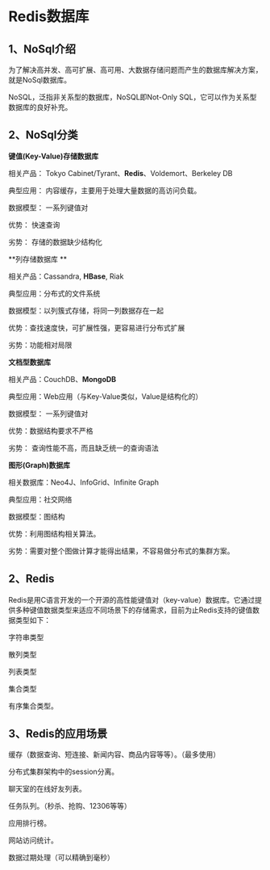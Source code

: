 # Redis数据库

## 1、NoSql介绍

为了解决高并发、高可扩展、高可用、大数据存储问题而产生的数据库解决方案，就是NoSql数据库。

 NoSQL，泛指非关系型的数据库，NoSQL即Not-Only SQL，它可以作为关系型数据库的良好补充。

## 2、NoSql分类

**键值(Key-Value)存储数据库**

相关产品： Tokyo Cabinet/Tyrant、**Redis**、Voldemort、Berkeley DB

典型应用： 内容缓存，主要用于处理大量数据的高访问负载。 

数据模型： 一系列键值对

优势： 快速查询

劣势： 存储的数据缺少结构化

**列存储数据库  **

相关产品：Cassandra, **HBase**, Riak

典型应用：分布式的文件系统

数据模型：以列簇式存储，将同一列数据存在一起

优势：查找速度快，可扩展性强，更容易进行分布式扩展

 劣势：功能相对局限

**文档型数据库**

相关产品：CouchDB、**MongoDB**

典型应用：Web应用（与Key-Value类似，Value是结构化的）

数据模型： 一系列键值对

 优势：数据结构要求不严格

 劣势： 查询性能不高，而且缺乏统一的查询语法

**图形(Graph)数据库**

相关数据库：Neo4J、InfoGrid、Infinite Graph

典型应用：社交网络

数据模型：图结构

优势：利用图结构相关算法。

劣势：需要对整个图做计算才能得出结果，不容易做分布式的集群方案。

## 2、Redis

Redis是用C语言开发的一个开源的高性能键值对（key-value）数据库。它通过提供多种键值数据类型来适应不同场景下的存储需求，目前为止Redis支持的键值数据类型如下：

字符串类型

散列类型

列表类型

集合类型

有序集合类型。

## 3、Redis的应用场景

缓存（数据查询、短连接、新闻内容、商品内容等等）。（最多使用）

分布式集群架构中的session分离。

聊天室的在线好友列表。

任务队列。（秒杀、抢购、12306等等）

应用排行榜。

网站访问统计。

数据过期处理（可以精确到毫秒）





